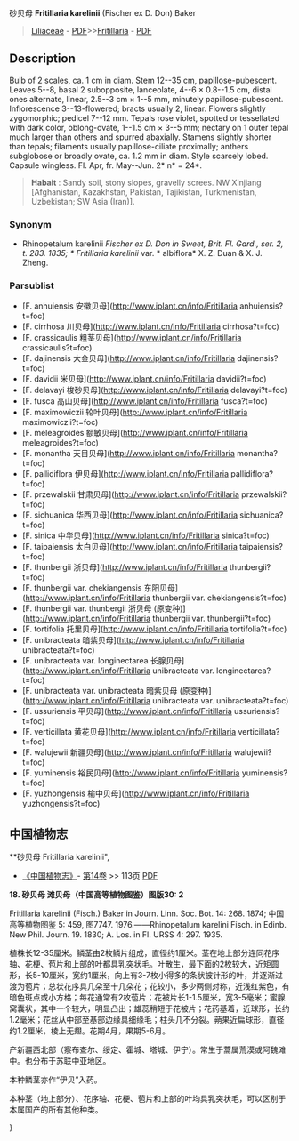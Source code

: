 砂贝母 **Fritillaria karelinii** (Fischer ex D. Don) Baker

> [Liliaceae](http://www.iplant.cn/info/Liliaceae?t=foc) - [PDF](http://www.iplant.cn/foc/pdf/Liliaceae.pdf)>>[Fritillaria](http://www.iplant.cn/info/Fritillaria?t=foc) - [PDF](http://www.iplant.cn/foc/pdf/Fritillaria.pdf)

## Description

Bulb of 2 scales, ca. 1 cm in diam. Stem 12--35 cm, papillose-pubescent. Leaves 5--8, basal 2 subopposite, lanceolate, 4--6 × 0.8--1.5 cm, distal ones alternate, linear, 2.5--3 cm × 1--5 mm, minutely papillose-pubescent. Inflorescence 3--13-flowered; bracts usually 2, linear. Flowers slightly zygomorphic; pedicel 7--12 mm. Tepals rose violet, spotted or tessellated with dark color, oblong-ovate, 1--1.5 cm × 3--5 mm; nectary on 1 outer tepal much larger than others and spurred abaxially. Stamens slightly shorter than tepals; filaments usually papillose-ciliate proximally; anthers subglobose or broadly ovate, ca. 1.2 mm in diam. Style scarcely lobed. Capsule wingless. Fl. Apr, fr. May--Jun. 2* n* = 24*.

> **Habait** : 
> Sandy soil, stony slopes, gravelly screes. NW Xinjiang [Afghanistan, Kazakhstan, Pakistan, Tajikistan, Turkmenistan, Uzbekistan; SW Asia (Iran)].

### Synonym
* Rhinopetalum karelinii *Fischer ex D. Don in Sweet, Brit. Fl. Gard., ser. 2, t. 283. 1835; * Fritillaria karelinii* var. * albiflora* X. Z. Duan & X. J. Zheng.

### Parsublist

* [F.  anhuiensis  安徽贝母](http://www.iplant.cn/info/Fritillaria anhuiensis?t=foc)
* [F.  cirrhosa  川贝母](http://www.iplant.cn/info/Fritillaria cirrhosa?t=foc)
* [F.  crassicaulis  粗茎贝母](http://www.iplant.cn/info/Fritillaria crassicaulis?t=foc)
* [F.  dajinensis  大金贝母](http://www.iplant.cn/info/Fritillaria dajinensis?t=foc)
* [F.  davidii  米贝母](http://www.iplant.cn/info/Fritillaria davidii?t=foc)
* [F.  delavayi  梭砂贝母](http://www.iplant.cn/info/Fritillaria delavayi?t=foc)
* [F.  fusca  高山贝母](http://www.iplant.cn/info/Fritillaria fusca?t=foc)
* [F.  maximowiczii  轮叶贝母](http://www.iplant.cn/info/Fritillaria maximowiczii?t=foc)
* [F.  meleagroides  额敏贝母](http://www.iplant.cn/info/Fritillaria meleagroides?t=foc)
* [F.  monantha  天目贝母](http://www.iplant.cn/info/Fritillaria monantha?t=foc)
* [F.  pallidiflora  伊贝母](http://www.iplant.cn/info/Fritillaria pallidiflora?t=foc)
* [F.  przewalskii  甘肃贝母](http://www.iplant.cn/info/Fritillaria przewalskii?t=foc)
* [F.  sichuanica  华西贝母](http://www.iplant.cn/info/Fritillaria sichuanica?t=foc)
* [F.  sinica  中华贝母](http://www.iplant.cn/info/Fritillaria sinica?t=foc)
* [F.  taipaiensis  太白贝母](http://www.iplant.cn/info/Fritillaria taipaiensis?t=foc)
* [F.  thunbergii  浙贝母](http://www.iplant.cn/info/Fritillaria thunbergii?t=foc)
* [F.  thunbergii var. chekiangensis  东阳贝母](http://www.iplant.cn/info/Fritillaria thunbergii var. chekiangensis?t=foc)
* [F.  thunbergii var. thunbergii  浙贝母 (原变种)](http://www.iplant.cn/info/Fritillaria thunbergii var. thunbergii?t=foc)
* [F.  tortifolia  托里贝母](http://www.iplant.cn/info/Fritillaria tortifolia?t=foc)
* [F.  unibracteata  暗紫贝母](http://www.iplant.cn/info/Fritillaria unibracteata?t=foc)
* [F.  unibracteata var. longinectarea  长腺贝母](http://www.iplant.cn/info/Fritillaria unibracteata var. longinectarea?t=foc)
* [F.  unibracteata var. unibracteata  暗紫贝母 (原变种)](http://www.iplant.cn/info/Fritillaria unibracteata var. unibracteata?t=foc)
* [F.  ussuriensis  平贝母](http://www.iplant.cn/info/Fritillaria ussuriensis?t=foc)
* [F.  verticillata  黄花贝母](http://www.iplant.cn/info/Fritillaria verticillata?t=foc)
* [F.  walujewii  新疆贝母](http://www.iplant.cn/info/Fritillaria walujewii?t=foc)
* [F.  yuminensis  裕民贝母](http://www.iplant.cn/info/Fritillaria yuminensis?t=foc)
* [F.  yuzhongensis  榆中贝母](http://www.iplant.cn/info/Fritillaria yuzhongensis?t=foc)

## 中国植物志

**砂贝母 Fritillaria karelinii",

* [《中国植物志》](http://www.iplant.cn/frps)- [第14卷](http://www.iplant.cn/frps/vol/14) >> 113页 [PDF](http://www.iplant.cn/frps/pdf/14/113a.pdf)

**18. 砂贝母 滩贝母（中国高等植物图鉴）图版30: 2**

Fritillaria karelinii (Fisch.) Baker in Journ. Linn. Soc. Bot. 14: 268. 1874; 中国高等植物图鉴 5: 459, 图7747. 1976.——Rhinopetalum karelini Fisch. in Edinb. New Phil. Journ. 19. 1830; A. Los. in Fl. URSS 4: 297. 1935.

植株长12-35厘米。鳞茎由2枚鳞片组成，直径约1厘米。茎在地上部分连同花序轴、花梗、苞片和上部的叶都具乳突状毛。叶散生，最下面的2枚较大，近矩圆形，长5-10厘米，宽约1厘米，向上有3-7枚小得多的条状披针形的叶，并逐渐过渡为苞片；总状花序具几朵至十几朵花；花较小，多少两侧对称，近浅红紫色，有暗色斑点或小方格；每花通常有2枚苞片；花被片长1-1.5厘米，宽3-5毫米；蜜腺窝囊状，其中一个较大，明显凸出；雄蕊稍短于花被片；花药基着，近球形，长约1.2毫米；花丝从中部至基部边缘具细缘毛；柱头几不分裂。蒴果近扁球形，直径约1.2厘米，棱上无翅。花期4月，果期5-6月。

产新疆西北部（察布查尔、绥定、霍城、塔城、伊宁）。常生于蒿属荒漠或阿魏滩中。也分布于苏联中亚地区。

本种鳞茎亦作“伊贝”入药。

本种茎（地上部分）、花序轴、花梗、苞片和上部的叶均具乳突状毛，可以区别于本属国产的所有其他种类。

}